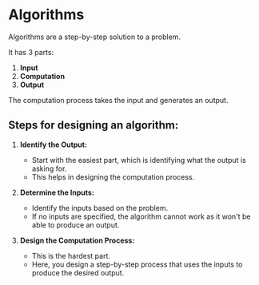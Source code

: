 # Algorithms

Algorithms are a step-by-step solution to a problem.

It has 3 parts:

1. **Input**
2. **Computation**
3. **Output**

The computation process takes the input and generates an output.

## Steps for designing an algorithm:

1. **Identify the Output:**

   - Start with the easiest part, which is identifying what the output is asking for.
   - This helps in designing the computation process.

2. **Determine the Inputs:**

   - Identify the inputs based on the problem.
   - If no inputs are specified, the algorithm cannot work as it won't be able to produce an output.

3. **Design the Computation Process:**
   - This is the hardest part.
   - Here, you design a step-by-step process that uses the inputs to produce the desired output.
